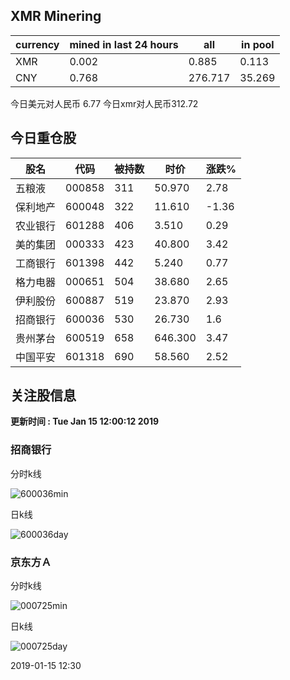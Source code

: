 ## XMR Minering

|currency|mined in last 24 hours|all|in pool|
|---|---|---|---|
|XMR|0.002|0.885|0.113|
|CNY|0.768|276.717|35.269|

今日美元对人民币 6.77	今日xmr对人民币312.72


## 今日重仓股 

|股名|代码|被持数|时价|涨跌%|
|---|---|---|---|---|
|五粮液|000858|311|50.970|2.78|
|保利地产|600048|322|11.610|-1.36|
|农业银行|601288|406|3.510|0.29|
|美的集团|000333|423|40.800|3.42|
|工商银行|601398|442|5.240|0.77|
|格力电器|000651|504|38.680|2.65|
|伊利股份|600887|519|23.870|2.93|
|招商银行|600036|530|26.730|1.6|
|贵州茅台|600519|658|646.300|3.47|
|中国平安|601318|690|58.560|2.52|

## 关注股信息
**更新时间 : Tue Jan 15 12:00:12 2019**
### 招商银行 
分时k线

![600036min](http://image.sinajs.cn/newchart/min/n/sh600036.gif)

日k线

![600036day](http://image.sinajs.cn/newchart/daily/n/sh600036.gif)

### 京东方Ａ 
分时k线

![000725min](http://image.sinajs.cn/newchart/min/n/sz000725.gif)

日k线

![000725day](http://image.sinajs.cn/newchart/daily/n/sz000725.gif)

2019-01-15 12:30
